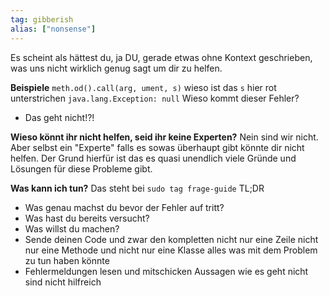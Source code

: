 ```yaml
---
tag: gibberish
alias: ["nonsense"]
---
```


Es scheint als hättest du, ja DU, gerade etwas ohne Kontext geschrieben, was uns nicht wirklich genug sagt um dir zu helfen.

**Beispiele**
```meth.od().call(arg, ument, s)``` wieso ist das `s` hier rot unterstrichen
```java.lang.Exception: null``` Wieso kommt dieser Fehler?
- Das geht nicht!?!

**Wieso könnt ihr nicht helfen, seid ihr keine Experten?**
Nein sind wir nicht. Aber selbst ein "Experte" falls es sowas überhaupt gibt könnte dir nicht helfen. Der Grund hierfür ist das es quasi unendlich viele Gründe und Lösungen für diese Probleme gibt.

**Was kann ich tun?**
Das steht bei `sudo tag frage-guide`
TL;DR
- Was genau machst du bevor der Fehler auf tritt?
- Was hast du bereits versucht?
- Was willst du machen?
- Sende deinen Code und zwar den kompletten nicht nur eine Zeile nicht nur eine Methode und nicht nur eine Klasse alles was mit dem Problem zu tun haben könnte
- Fehlermeldungen lesen und mitschicken Aussagen wie es geht nicht sind nicht hilfreich
